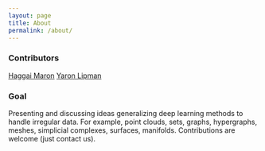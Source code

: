 ```yaml
---
layout: page
title: About
permalink: /about/
---
```



### Contributors
[Haggai Maron](mailto:haggai.maron@weizmann.ac.il)
[Yaron Lipman](mailto:yaron.lipman@weizmann.ac.il)

### Goal
Presenting and discussing ideas generalizing deep learning methods to handle irregular data. For example, point clouds, sets, graphs, hypergraphs, meshes, simplicial complexes, surfaces, manifolds. Contributions are welcome (just contact us).

